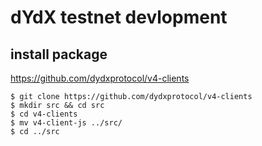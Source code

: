 # dYdX testnet devlopment

## install package
https://github.com/dydxprotocol/v4-clients

```
$ git clone https://github.com/dydxprotocol/v4-clients
$ mkdir src && cd src
$ cd v4-clients
$ mv v4-client-js ../src/
$ cd ../src
```

## 